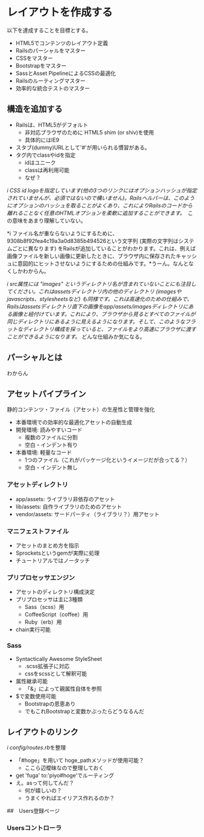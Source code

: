 # レイアウトを作成する
以下を達成することを目標とする。
- HTML5でコンテンツのレイアウト定義
- Railsのパーシャルをマスター
- CSSをマスター
- Bootstrapをマスター
- SassとAsset PipelineによるCSSの最適化
- Railsのルーティングマスター
- 効率的な統合テストのマスター

## 構造を追加する
- Railsは、HTML5がデフォルト
    - 非対応ブラウザのために HTML5 shim (or shiv)を使用
    - 具体的にはIE9
- スタブ(dummy)URLとして'#'が用いられる慣習がある。
- タグ内でclassやidを指定
    - idはユニーク
    - classは再利用可能
    - なぜ？

*i CSS id logoを指定しています(他の3つのリンクにはオプションハッシュが指定されていませんが、必須ではないので構いません)。Railsヘルパーは、このようにオプションのハッシュを取ることがよくあり、これによりRailsのコードから離れることなく任意のHTMLオプションを柔軟に追加することができます。*　この意味をあまり理解していない。

*i ファイル名が重ならないようにするために、9308b8f92fea4c19a3a0d8385b494526という文字列 (実際の文字列はシステムごとに異なります) をRailsが追加していることがわかります。これは、例えば画像ファイルを新しい画像に更新したときに、ブラウザ内に保存されたキャッシュに意図的にヒットさせないようにするための仕組みです。*うーん。なんとなくしかわからん。


*i src属性には "images" というディレクトリ名が含まれていないことにも注目してください。これはassetsディレクトリ内の他のディレクトリ (imagesやjavascripts、stylesheetsなど) も同様です。これは高速化のための仕組みで、Railsはassetsディレクトリ直下の画像をapp/assets/imagesディレクトリにある画像と紐付けています。これにより、ブラウザから見るとすべてのファイルが同じディレクトリにあるように見えるようになります。そして、このようなフラットなディレクトリ構成を採っていると、ファイルをより高速にブラウザに渡すことができるようになります。*
どんな仕組みか気になる。


## パーシャルとは
わからん


## アセットパイプライン
静的コンテンツ・ファイル（アセット）の生産性と管理を強化
- 本番環境での効率的な最適化アセットの自動生成
- 開発環境: 読みやすいコード
    - 複数のファイルに分割
    - 空白・インデント有り
- 本番環境: 軽量なコード
    - 1つのファイル（これがパッケージ化というイメージだが合ってる？）
    - 空白・インデント無し

### アセットディレクトリ
- app/assets: ライブラリ非依存のアセット
- lib/assets: 自作ライブラリのためのアセット
- vendor/assets: サードパーティ（ライブラリ？）用アセット

### マニフェストファイル
- アセットのまとめ方を指示
- Sprocketsというgemが実際に処理
- チュートリアルではノータッチ

### プリプロセッサエンジン
- アセットのディレクトリ構成決定
- プリプロセッサは主に3種類
    - Sass（scss）用
    - CoffeeScript（coffee）用
    - Ruby（erb）用
- chain実行可能


### Sass
- Syntactically Awesome StyleSheet
    - .scss拡張子に対応
    - cssをscssとして解釈可能
- 属性継承可能
    - 「&」によって親属性自体を参照
- $で変数使用可能
    - Bootstrapの恩恵あり
    - でもこれBootstrapと変数かぶったらどうなるんだ


## レイアウトのリンク
*i config/routes.rb*を整理
- 「#hoge」を用いて hoge_pathメソッドが使用可能？
    - ここら辺曖昧なので整理しておく
- get 'fuga' to:'piyo#hoge'でルーティング
-  え。asって何してんだ？
    - 何が嬉しいの？
    - うまくやればエイリアス作れるのか？


##　Users登録ページ
### Usersコントローラ


